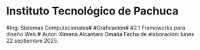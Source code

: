 # Instituto Tecnológico de Pachuca #
#Ing. Sistemas Computacionales#
#Graficación#
#2.1 Frameworks para diseño Web.#
Autor: Ximena Alcantara Omaña
Fecha de elaboración: lunes 22 septiembre 2025. 
